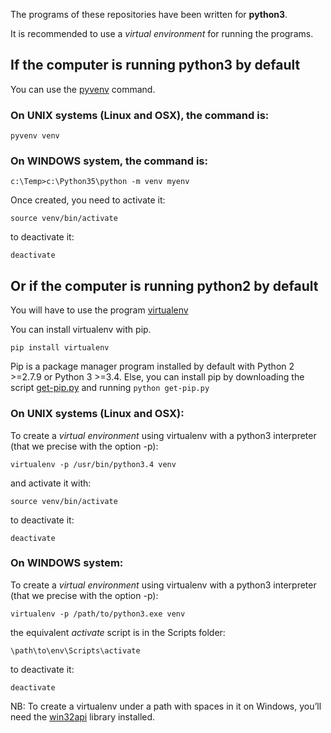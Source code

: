 The programs of these repositories have been written for **python3**.

It is recommended to use a *virtual environment* for running the programs.

## If the computer is running **python3** by default

You can use the [pyvenv](https://docs.python.org/3/library/venv.html) command.
### On UNIX systems (Linux and OSX), the command is:

`pyvenv venv`

### On WINDOWS system, the command is:

`c:\Temp>c:\Python35\python -m venv myenv`

Once created, you need to activate it:
 
 `source venv/bin/activate`
 
 to deactivate it:
 
 `deactivate`

## Or if the computer is running **python2** by default

You will have to use the program  [virtualenv](https://pypi.python.org/pypi/virtualenv)

You can install virtualenv with pip.

`pip install virtualenv`

Pip is a package manager program installed by default with Python 2 >=2.7.9 or Python 3 >=3.4.
Else, you can install pip by downloading the script [get-pip.py](https://raw.githubusercontent.com/pypa/pip/master/contrib/get-pip.py) and running `python get-pip.py`

### On UNIX systems (Linux and OSX):
To create a *virtual environment* using virtualenv with a python3 interpreter (that we precise with the option -p):

`virtualenv -p /usr/bin/python3.4 venv`

 and activate it with:
 
 `source venv/bin/activate`
 
 to deactivate it:
 
 `deactivate`
 
### On WINDOWS system:
To create a *virtual environment* using virtualenv with a python3 interpreter (that we precise with the option -p):

`virtualenv -p /path/to/python3.exe venv`

 the equivalent *activate* script is in the Scripts folder:
 
 `\path\to\env\Scripts\activate`
 
 to deactivate it:
 
 `deactivate`
 
 NB: To create a virtualenv under a path with spaces in it on Windows, you’ll need the [win32api](http://sourceforge.net/projects/pywin32/) library installed.